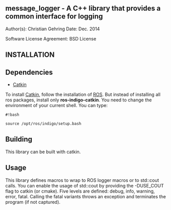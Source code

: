 message_logger - A C++ library that provides a common interface for logging
----------------------------------------------------------------------------

Author(s): Christian Gehring
Date: Dec. 2014

Software License Agreement: BSD License

INSTALLATION
------------

## Dependencies
- [Catkin](https://github.com/ros/catkin)

To install [Catkin](https://github.com/ros/catkin), follow the installation of [ROS](http://wiki.ros.org/indigo/Installation/Ubuntu). But instead of installing all ros packages, install only **ros-indigo-catkin**.
You need to change the environment of your current shell. You can type:


```
#!bash

source /opt/ros/indigo/setup.bash
```


## Building

This library can be built with catkin.


## Usage

This library defines macros to wrap to ROS logger macros or to std::cout calls. You can enable the usage of std::cout by providing the -DUSE_COUT flag to catkin (or cmake). Five levels are defined: debug, info, warning, error, fatal. Calling the fatal variants throws an exception and terminates the program (if not captured).